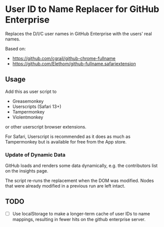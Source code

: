 # User ID to Name Replacer for GitHub Enterprise

Replaces the D/I/C user names in GitHub Enterprise with the users' real names.

Based on:
- https://github.com/cgrail/github-chrome-fullname
- https://github.com/Elethom/github-fullname.safariextension

## Usage

Add this as user script to

- Greasemonkey
- Userscripts (Safari 13+)
- Tampermonkey
- Violentmonkey

or other userscript browser extensions.

For Safari, Userscript is recommended as it does as much as Tampermonkey but is available for free from the App store.

### Update of Dynamic Data

GitHub loads and renders some data dynamically, e.g. the contributors list on the insights page.

The script re-runs the replacement when the DOM was modified. Nodes that were already modified in a previous run are left intact.

## TODO

* [ ] Use localStorage to make a longer-term cache of user IDs to name mappings, resulting in fewer hits on the github enterprise server.